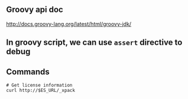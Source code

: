 ## Groovy api doc

http://docs.groovy-lang.org/latest/html/groovy-jdk/

## In groovy script, we can use `assert` directive to debug

## Commands

```
# Get license information
curl http://$ES_URL/_xpack
```
